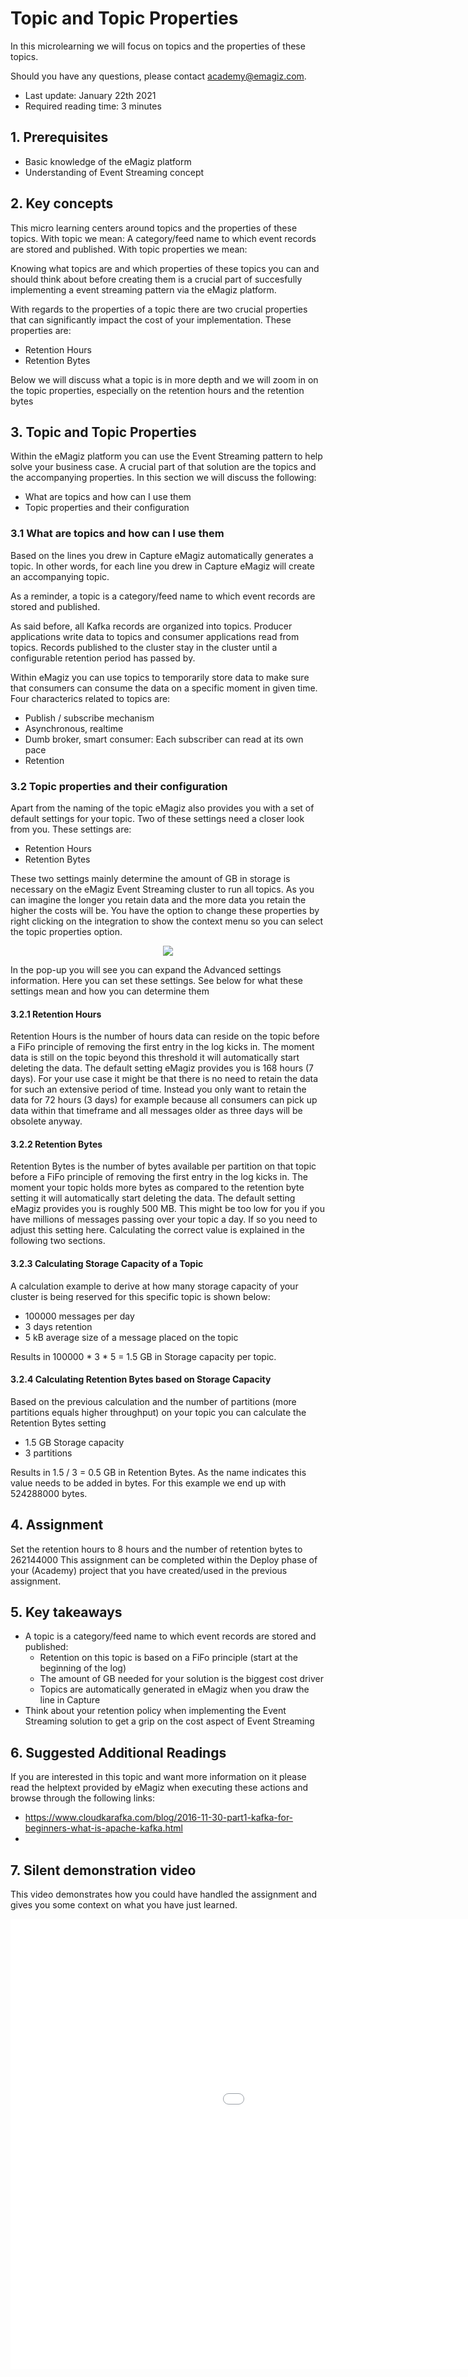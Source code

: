 # Topic and Topic Properties

In this microlearning we will focus on topics and the properties of these topics.

Should you have any questions, please contact academy@emagiz.com.

- Last update: January 22th 2021
- Required reading time: 3 minutes

## 1. Prerequisites
- Basic knowledge of the eMagiz platform
- Understanding of Event Streaming concept

## 2. Key concepts
This micro learning centers around topics and the properties of these topics.
With topic we mean: A category/feed name to which event records are stored and published.
With topic properties we mean:

Knowing what topics are and which properties of these topics you can and should think about before 
creating them is a crucial part of succesfully implementing a event streaming pattern via the eMagiz platform.

With regards to the properties of a topic there are two crucial properties that can significantly impact the cost of your implementation.
These properties are:

- Retention Hours
- Retention Bytes

Below we will discuss what a topic is in more depth and we will zoom in on the topic properties, especially on the retention hours and the retention bytes

## 3. Topic and Topic Properties

Within the eMagiz platform you can use the Event Streaming pattern to help solve your business case. A crucial part of that solution are the topics and the accompanying properties.
In this section we will discuss the following:

- What are topics and how can I use them
- Topic properties and their configuration

### 3.1 What are topics and how can I use them

Based on the lines you drew in Capture eMagiz automatically generates a topic. In other words, for each line you drew in Capture eMagiz will create an accompanying topic.

As a reminder, a topic is a category/feed name to which event records are stored and published.

As said before, all Kafka records are organized into topics. Producer applications write data to topics and consumer applications read from topics. 
Records published to the cluster stay in the cluster until a configurable retention period has passed by.

Within eMagiz you can use topics to temporarily store data to make sure that consumers can consume the data on a specific moment in given time. 
Four characterics related to topics are:

- Publish / subscribe mechanism
- Asynchronous, realtime 
- Dumb broker, smart consumer: Each subscriber can read at its own pace
- Retention


### 3.2 Topic properties and their configuration

Apart from the naming of the topic eMagiz also provides you with a set of default settings for your topic. Two of these settings need a closer look from you. These settings are:

- Retention Hours
- Retention Bytes

These two settings mainly determine the amount of GB in storage is necessary on the eMagiz Event Streaming cluster to run all topics. 
As you can imagine the longer you retain data and the more data you retain the higher the costs will be.
You have the option to change these properties by right clicking on the integration to show the context menu so you can select the topic properties option.

<p align="center"><img src="../../img/microlearning/ml-topic-and-topic-properties--topic-properties-context-menu.png"></p>

In the pop-up you will see you can expand the Advanced settings information. Here you can set these settings. See below for what these settings mean and how you can determine them

#### 3.2.1 Retention Hours

Retention Hours is the number of hours data can reside on the topic before a FiFo principle of removing the first entry in the log kicks in. The moment data is still on the topic beyond this threshold it will automatically start deleting the data.
The default setting eMagiz provides you is 168 hours (7 days). For your use case it might be that there is no need to retain the data for such an extensive period of time. Instead you only want to retain the data for 72 hours (3 days) for example because all consumers can pick up data within that timeframe and all messages older as three days will be obsolete anyway.

#### 3.2.2 Retention Bytes

Retention Bytes is the number of bytes available per partition on that topic before a FiFo principle of removing the first entry in the log kicks in. The moment your topic holds more bytes as compared to the retention byte setting it will automatically start deleting the data.
The default setting eMagiz provides you is roughly 500 MB. This might be too low for you if you have millions of messages passing over your topic a day. If so you need to adjust this setting here. Calculating the correct value is explained in the following two sections.

#### 3.2.3 Calculating Storage Capacity of a Topic

A calculation example to derive at how many storage capacity of your cluster is being reserved for this specific topic is shown below:

- 100000 messages per day
- 3 days retention
- 5 kB average size of a message placed on the topic

Results in 100000 * 3 * 5 = 1.5 GB in Storage capacity per topic.

#### 3.2.4 Calculating Retention Bytes based on Storage Capacity

Based on the previous calculation and the number of partitions (more partitions equals higher throughput) on your topic you can calculate the Retention Bytes setting

- 1.5 GB Storage capacity
- 3 partitions

Results in 1.5 / 3 = 0.5 GB in Retention Bytes. As the name indicates this value needs to be added in bytes. For this example we end up with 524288000 bytes.

## 4. Assignment

Set the retention hours to 8 hours and the number of retention bytes to 262144000
This assignment can be completed within the Deploy phase of your (Academy) project that you have created/used in the previous assignment.

## 5. Key takeaways

- A topic is a category/feed name to which event records are stored and published:
	- Retention on this topic is based on a FiFo principle (start at the beginning of the log)
	- The amount of GB needed for your solution is the biggest cost driver
	- Topics are automatically generated in eMagiz when you draw the line in Capture
- Think about your retention policy when implementing the Event Streaming solution to get a grip on the cost aspect of Event Streaming

## 6. Suggested Additional Readings

If you are interested in this topic and want more information on it please read the helptext provided by eMagiz when executing these actions and browse through the following links:

- https://www.cloudkarafka.com/blog/2016-11-30-part1-kafka-for-beginners-what-is-apache-kafka.html
- 

## 7. Silent demonstration video

This video demonstrates how you could have handled the assignment and gives you some context on what you have just learned.

<iframe width="1280" height="720" src="../../vid/microlearning/microlearning-topic-and-topic-properties.mp4" frameborder="0" allow="accelerometer; autoplay; clipboard-write; encrypted-media; gyroscope; picture-in-picture" allowfullscreen></iframe>